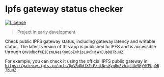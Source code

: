 # Ipfs gateway status checker

[![License](https://img.shields.io/badge/License-GPLv3%202.0-brightgreen.svg?style=for-the-badge)](https://www.gnu.org/licenses/gpl-3.0)

>Project in early development

Check public IPFS gateway status, including gateway latency and writable status. The latest version of this app is published to IPFS and is accessible through `QmV8dDdfXEiEznLNesKynBpEvhipLUv5HjWYEUpDB7buHZ`. 

For example, you can check it using the official IPFS public gateway in [`https://gateway.ipfs.io/ipfs/QmV8dDdfXEiEznLNesKynBpEvhipLUv5HjWYEUpDB7buHZ`](https://gateway.ipfs.io/ipfs/QmV8dDdfXEiEznLNesKynBpEvhipLUv5HjWYEUpDB7buHZ)
